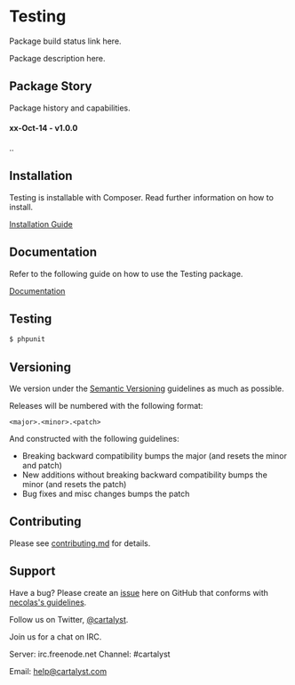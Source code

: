 # Testing

Package build status link here.

Package description here.

## Package Story

Package history and capabilities.

#### xx-Oct-14 - v1.0.0

..

## Installation

Testing is installable with Composer. Read further information on how to install.

[Installation Guide](https://cartalyst.com/manual/testing/1.0#installation)

## Documentation

Refer to the following guide on how to use the Testing package.

[Documentation](https://cartalyst.com/manual/testing/1.0)

## Testing

```bash
$ phpunit
```

## Versioning

We version under the [Semantic Versioning](http://semver.org/) guidelines as much as possible.

Releases will be numbered with the following format:

`<major>.<minor>.<patch>`

And constructed with the following guidelines:

* Breaking backward compatibility bumps the major (and resets the minor and patch)
* New additions without breaking backward compatibility bumps the minor (and resets the patch)
* Bug fixes and misc changes bumps the patch

## Contributing

Please see [contributing.md](contributing.md) for details.

## Support

Have a bug? Please create an [issue](https://github.com/cartalyst/testing/issues) here on GitHub that conforms with [necolas's guidelines](https://github.com/necolas/issue-guidelines).

Follow us on Twitter, [@cartalyst](http://twitter.com/cartalyst).

Join us for a chat on IRC.

Server: irc.freenode.net
Channel: #cartalyst

Email: help@cartalyst.com
